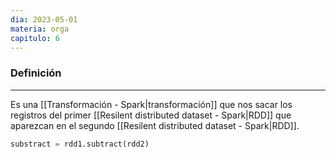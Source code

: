```yaml
---
dia: 2023-05-01
materia: orga
capitulo: 6
---
```

### Definición
---
Es una [[Transformación - Spark|transformación]] que nos sacar los registros del primer [[Resilent distributed dataset - Spark|RDD]] que aparezcan en el segundo [[Resilent distributed dataset - Spark|RDD]].

``` python
substract = rdd1.subtract(rdd2)
```
